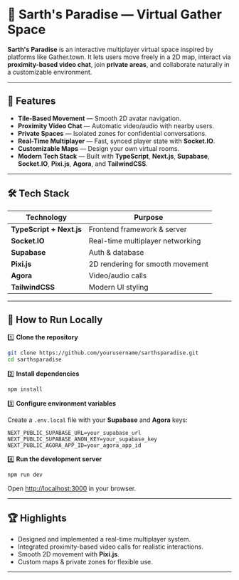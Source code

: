 
# 📡 Sarth's Paradise — Virtual Gather Space

**Sarth's Paradise** is an interactive multiplayer virtual space inspired by platforms like Gather.town. It lets users move freely in a 2D map, interact via **proximity-based video chat**, join **private areas**, and collaborate naturally in a customizable environment.

---

## 🚀 Features

- **Tile-Based Movement** — Smooth 2D avatar navigation.
- **Proximity Video Chat** — Automatic video/audio with nearby users.
- **Private Spaces** — Isolated zones for confidential conversations.
- **Real-Time Multiplayer** — Fast, synced player state with **Socket.IO**.
- **Customizable Maps** — Design your own virtual rooms.
- **Modern Tech Stack** — Built with **TypeScript**, **Next.js**, **Supabase**, **Socket.IO**, **Pixi.js**, **Agora**, and **TailwindCSS**.

---

## 🛠️ Tech Stack

| Technology | Purpose |
|------------|---------|
| **TypeScript + Next.js** | Frontend framework & server |
| **Socket.IO** | Real-time multiplayer networking |
| **Supabase** | Auth & database |
| **Pixi.js** | 2D rendering for smooth movement |
| **Agora** | Video/audio calls |
| **TailwindCSS** | Modern UI styling |

---

## 📌 How to Run Locally

1️⃣ **Clone the repository**

```bash
git clone https://github.com/yourusername/sarthsparadise.git
cd sarthsparadise
````

2️⃣ **Install dependencies**

```bash
npm install
```

3️⃣ **Configure environment variables**

Create a `.env.local` file with your **Supabase** and **Agora** keys:

```env
NEXT_PUBLIC_SUPABASE_URL=your_supabase_url
NEXT_PUBLIC_SUPABASE_ANON_KEY=your_supabase_key
NEXT_PUBLIC_AGORA_APP_ID=your_agora_app_id
```

4️⃣ **Run the development server**

```bash
npm run dev
```

Open [http://localhost:3000](http://localhost:3000) in your browser.

---


## 🏆 Highlights

* Designed and implemented a real-time multiplayer system.
* Integrated proximity-based video calls for realistic interactions.
* Smooth 2D movement with **Pixi.js**.
* Custom maps & private zones for flexible use.

---



```
